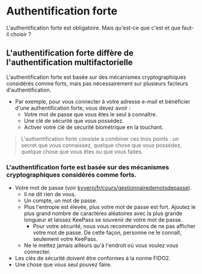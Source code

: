# Authentification forte
L'authentification forte est obligatoire. Mais qu'est-ce que c'est et que faut-il choisir ?
## L'authentification forte diffère de l'authentification multifactorielle
L'authentification forte est basée sur des mécanismes cryptographiques considérés comme forts, mais pas nécessairement sur plusieurs facteurs d'authentification.
- Par exemple, pour vous connecter à votre adresse e-mail et bénéficier d'une authentification forte, vous devez avoir :
  - Votre mot de passe que vous êtes le seul à connaître.
  - Une clé de sécurité que vous possédez.
  - Activer votre clé de sécurité biométrique en la touchant.
> L'authentification forte consiste à combiner ces trois points : un secret que vous connaissez, quelque chose que vous possédez, quelque chose que vous êtes ou que vous faites.
### L'authentification forte est basée sur des mécanismes cryptographiques considérés comme forts.
- Votre mot de passe (voir [kyvern/fr/cours/gestionnairedemotsdepasse](https://github.com/kyvernfoundation/kyvern/blob/main/fr/cours/gestionnairedemotsdepasse.md)).
  - Il ne dit rien de vous.
  - Un compte, un mot de passe.
  - Plus l'entropie est élevée, plus votre mot de passe est fort. Ajoutez le plus grand nombre de caractères aléatoires avec la plus grande longueur et laissez KeePass se souvenir de votre mot de passe.
    - Pour votre sécurité, nous vous recommandons de ne pas afficher votre mot de passe. De cette façon, personne ne le connaît, seulement votre KeePass.
  - Ne le mettez jamais ailleurs qu'à l'endroit où vous voulez vous connecter.
- Les clés de sécurité doivent être conformes à la norme FIDO2.
- Une chose que vous seul pouvez faire.
